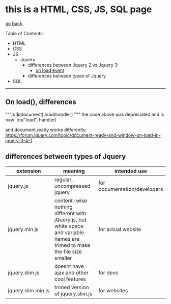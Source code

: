 # this is a HTML, CSS, JS, SQL page

[go back](../../)


Table of Contents:
- HTML
- CSS
- JS
  - Jquery
    - differences between Jquery 2 vs Jquery 3:
      - [on load event](#onload)
    - differences between types of Jquery
- SQL






---
<a id = "cpp14"></a>

## On load(), differences

"""js
$(document).load(handler)
"""
the code above was depreciated and is now .on("load", handler)

and document.ready works differently:
https://forum.jquery.com/topic/document-ready-and-window-on-load-in-jquery-3-4-1

<a id = "JqueryType"></a>

## differences between types of Jquery

| extension | meaning | intended use |
|---|---|---|
| jquery.js | regular, uncompressed jquery | for documentation/developers |
|jquery.min.js | content-wise nothing different with jQuery.js, but white space and variable names are trimed to make the file size smaller | for actual website |
| jquery.slim.js | doesnt have ajax and other cool features | for devs |
| jquery.slim.min.js | trimed version of jquery.slim.js | for websites |

